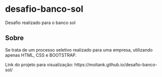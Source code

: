 # desafio-banco-sol
Desafio realizado para o banco sol
## Sobre
<p>Se trata de um processo seletivo realizado para uma empresa, utilizando apenas HTML, CSS e BOOTSTRAP.</p>
<p> Link do projeto para visualização: https://moitank.github.io/desafio-banco-sol/</p>
